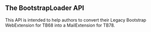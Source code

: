 ## The BootstrapLoader API

This API is intended to help authors to convert their Legacy Bootstrap WebExtension for TB68 into a MailExtension for TB78.